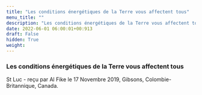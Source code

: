 ```yaml
---
title: "Les conditions énergétiques de la Terre vous affectent tous"
menu_title: ""
description: "Les conditions énergétiques de la Terre vous affectent tous"
date: 2022-06-01 06:00:01+00:913
draft: False
hidden: True
weight:
---
```

### Les conditions énergétiques de la Terre vous affectent tous

St Luc - reçu par Al Fike le 17 Novembre 2019, Gibsons, Colombie-Britannique, Canada.



